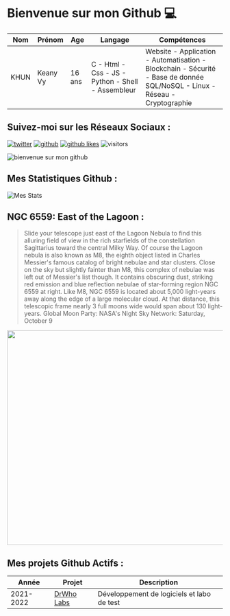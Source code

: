 # Bienvenue sur mon Github 💻
| Nom | Prénom | Age | Langage | Compétences |
|---  |---     |---  |---      |---
| KHUN | Keany Vy | 16 ans | C - Html - Css - JS - Python - Shell - Assembleur | Website - Application - Automatisation - Blockchain - Sécurité - Base de donnée SQL/NoSQL - Linux - Réseau - Cryptographie |

## Suivez-moi sur les Réseaux Sociaux :
[![twitter](https://img.shields.io/twitter/follow/thisiskeanyvy?style=social)](https://twitter.com/thisiskeanyvy)
[![github](https://img.shields.io/github/followers/thisiskeanyvy?style=social)](https://github.com/thisiskeanyvy?tab=followers)
[![github likes](https://img.shields.io/github/stars/thisiskeanyvy?style=social)](https://github.com/thisiskeanyvy)
![visitors](https://visitor-badge.glitch.me/badge?page_id=page.id=thisiskeanyvy.thisiskeanyvy)

![bienvenue sur mon github](https://thisiskeanyvy-hosting.pages.dev/banner.gif)

## Mes Statistiques Github :
![Mes Stats](https://github-readme-stats.vercel.app/api?username=thisiskeanyvy&show_icons=true&theme=radical)

## NGC 6559: East of the Lagoon :

> Slide your telescope just east of the Lagoon Nebula to find this alluring field of view in the rich starfields of the constellation Sagittarius toward the central Milky Way. Of course the Lagoon nebula is also known as M8, the eighth object listed in Charles Messier's famous catalog of bright nebulae and star clusters. Close on the sky but slightly fainter than M8, this complex of nebulae was left out of Messier's list though. It contains obscuring dust, striking red emission and blue reflection nebulae of star-forming region NGC 6559 at right. Like M8, NGC 6559 is located about 5,000 light-years away along the edge of a large molecular cloud. At that distance, this telescopic frame nearly 3 full moons wide would span about 130 light-years.   Global Moon Party:  NASA's Night Sky Network: Saturday, October 9

<img src='https://apod.nasa.gov/apod/image/2110/NGC6559Sartori.jpg' width="800" height="500"/>

## Mes projets Github Actifs :
| Année | Projet | Description |
|---   |---     |---          |
| 2021-2022 | [DrWho Labs](https://github.com/drwholabs) | Développement de logiciels et labo de test |
